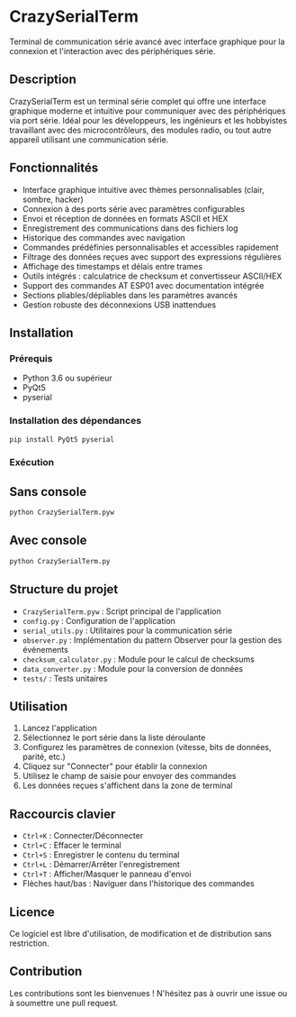 # CrazySerialTerm

Terminal de communication série avancé avec interface graphique pour la connexion et l'interaction avec des périphériques série.

## Description

CrazySerialTerm est un terminal série complet qui offre une interface graphique moderne et intuitive pour communiquer avec des périphériques via port série. Idéal pour les développeurs, les ingénieurs et les hobbyistes travaillant avec des microcontrôleurs, des modules radio, ou tout autre appareil utilisant une communication série.

## Fonctionnalités

- Interface graphique intuitive avec thèmes personnalisables (clair, sombre, hacker)
- Connexion à des ports série avec paramètres configurables
- Envoi et réception de données en formats ASCII et HEX
- Enregistrement des communications dans des fichiers log
- Historique des commandes avec navigation
- Commandes prédéfinies personnalisables et accessibles rapidement
- Filtrage des données reçues avec support des expressions régulières
- Affichage des timestamps et délais entre trames
- Outils intégrés : calculatrice de checksum et convertisseur ASCII/HEX
- Support des commandes AT ESP01 avec documentation intégrée
- Sections pliables/dépliables dans les paramètres avancés
- Gestion robuste des déconnexions USB inattendues

## Installation

### Prérequis

- Python 3.6 ou supérieur
- PyQt5
- pyserial

### Installation des dépendances

```bash
pip install PyQt5 pyserial
```


### Exécution

## Sans console

```bash
python CrazySerialTerm.pyw 
```

## Avec console

```bash
python CrazySerialTerm.py
```

## Structure du projet

- `CrazySerialTerm.pyw` : Script principal de l'application
- `config.py` : Configuration de l'application
- `serial_utils.py` : Utilitaires pour la communication série
- `observer.py` : Implémentation du pattern Observer pour la gestion des événements
- `checksum_calculator.py` : Module pour le calcul de checksums
- `data_converter.py` : Module pour la conversion de données
- `tests/` : Tests unitaires

## Utilisation

1. Lancez l'application
2. Sélectionnez le port série dans la liste déroulante
3. Configurez les paramètres de connexion (vitesse, bits de données, parité, etc.)
4. Cliquez sur "Connecter" pour établir la connexion
5. Utilisez le champ de saisie pour envoyer des commandes
6. Les données reçues s'affichent dans la zone de terminal

## Raccourcis clavier

- `Ctrl+K` : Connecter/Déconnecter
- `Ctrl+C` : Effacer le terminal
- `Ctrl+S` : Enregistrer le contenu du terminal
- `Ctrl+L` : Démarrer/Arrêter l'enregistrement
- `Ctrl+T` : Afficher/Masquer le panneau d'envoi
- Flèches haut/bas : Naviguer dans l'historique des commandes

## Licence

Ce logiciel est libre d'utilisation, de modification et de distribution sans restriction.

## Contribution

Les contributions sont les bienvenues ! N'hésitez pas à ouvrir une issue ou à soumettre une pull request.

